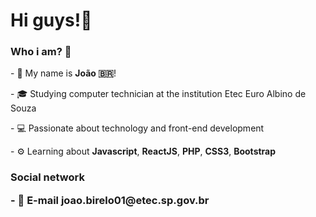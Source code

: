 <h1>Hi guys!👋</h1>
<h3>Who i am? 🤔</h3>
  <p>- 💁‍ My name is <b>João 🇧🇷</b>!</p>
  <p>- 🎓 Studying computer technician at the institution Etec Euro Albino de Souza</p>
  <p>- 💻 Passionate about technology and front-end development</p>
  <p>- ⚙️ Learning about <b>Javascript</b>, <b>ReactJS</b>, <b>PHP</b>, <b>CSS3</b>, <b>Bootstrap</b></p>

<h3>Social network</b>
  <p>- 💬 E-mail <b>joao.birelo01@etec.sp.gov.br</b></p>

